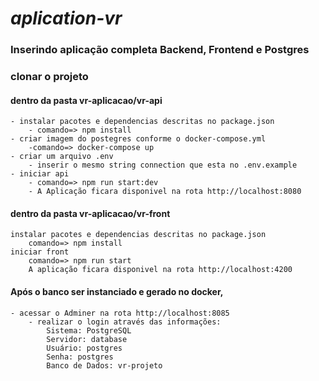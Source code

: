 

# _aplication-vr_
### Inserindo aplicação completa Backend, Frontend e Postgres


### clonar o projeto
#### dentro da pasta vr-aplicacao/vr-api
	- instalar pacotes e dependencias descritas no package.json
		- comando=> npm install
	- criar imagem do postegres conforme o docker-compose.yml
		-comando=> docker-compose up
	- criar um arquivo .env
		- inserir o mesmo string connection que esta no .env.example
	- iniciar api
		- comando=> npm run start:dev
		- A Aplicação ficara disponivel na rota http://localhost:8080

#### dentro da pasta vr-aplicacao/vr-front
	instalar pacotes e dependencias descritas no package.json
		comando=> npm install
	iniciar front
		comando=> npm run start
		A aplicação ficara disponivel na rota http://localhost:4200


#### Após o banco ser instanciado e gerado no docker,
	- acessar o Adminer na rota http://localhost:8085
		- realizar o login através das informações:
			Sistema: PostgreSQL
			Servidor: database
			Usuário: postgres
			Senha: postgres
			Banco de Dados: vr-projeto




